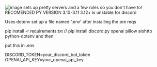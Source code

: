 ![image](https://github.com/user-attachments/assets/2533eb7a-9dac-49eb-905a-1c82180b0377)
sets up pretty servers and a few roles so you don't have to!
RECOMENDED PY VERSION 3.10-3.11 3.12+ is unstable for discord


Uses dotenv set up a file named '.env' after installing the pre reqs

pip install -r requirements.txt
//
pip install discord.py openai pillow aiohttp python-dotenv
and then


put this in .env 





DISCORD_TOKEN=your_discord_bot_token
OPENAI_API_KEY=your_openai_api_key
